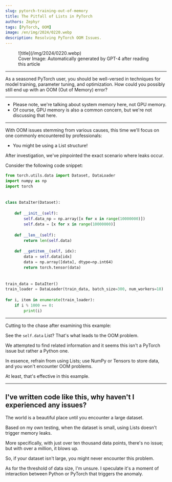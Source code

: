 ```yaml
---
slug: pytorch-training-out-of-memory
title: The Pitfall of Lists in PyTorch
authors: Zephyr
tags: [PyTorch, OOM]
image: /en/img/2024/0220.webp
description: Resolving PyTorch OOM Issues.
---
```


<figure>
![title](/img/2024/0220.webp)
<figcaption>Cover Image: Automatically generated by GPT-4 after reading this article</figcaption>
</figure>

---

As a seasoned PyTorch user, you should be well-versed in techniques for model training, parameter tuning, and optimization. How could you possibly still end up with an OOM (Out of Memory) error?

---

- Please note, we're talking about system memory here, not GPU memory.
- Of course, GPU memory is also a common concern, but we're not discussing that here.

---

With OOM issues stemming from various causes, this time we'll focus on one commonly encountered by professionals:

- You might be using a List structure!

After investigation, we've pinpointed the exact scenario where leaks occur.

Consider the following code snippet:

```python
from torch.utils.data import Dataset, DataLoader
import numpy as np
import torch


class DataIter(Dataset):

    def __init__(self):
        self.data_np = np.array([x for x in range(10000000)])
        self.data = [x for x in range(10000000)]

    def __len__(self):
        return len(self.data)

    def __getitem__(self, idx):
        data = self.data[idx]
        data = np.array([data], dtype=np.int64)
        return torch.tensor(data)


train_data = DataIter()
train_loader = DataLoader(train_data, batch_size=300, num_workers=18)

for i, item in enumerate(train_loader):
    if i % 1000 == 0:
        print(i)
```

---

Cutting to the chase after examining this example:

See the `self.data` List? That's what leads to the OOM problem.

We attempted to find related information and it seems this isn't a PyTorch issue but rather a Python one.

In essence, refrain from using Lists; use NumPy or Tensors to store data, and you won't encounter OOM problems.

At least, that's effective in this example.

---

## I've written code like this, why haven't I experienced any issues?

The world is a beautiful place until you encounter a large dataset.

Based on my own testing, when the dataset is small, using Lists doesn't trigger memory leaks.

More specifically, with just over ten thousand data points, there's no issue; but with over a million, it blows up.

So, if your dataset isn't large, you might never encounter this problem.

As for the threshold of data size, I'm unsure. I speculate it's a moment of interaction between Python or PyTorch that triggers the anomaly.
